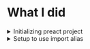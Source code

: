 # What I did

<details>

<summary>Initializing preact project</summary>

```
$ yarn create preact
yarn create v1.22.19
[1/4] 🔍  Resolving packages...
[2/4] 🚚  Fetching packages...
[3/4] 🔗  Linking dependencies...
[4/4] 🔨  Building fresh packages...
success Installed "create-preact@0.2.1" with binaries:
      - create-preact
[#####################################################################] 239/239
┌  Preact - Fast 3kB alternative to React with the same modern API
│
◇  Project directory:
│  preact-template
│
◇  Project Type:
│  Single Page Application (only client-side)
│
◇  Project language:
│  TypeScript
│
◇  Use router?
│  Yes
│
◇  Use ESLint?
│  Yes
│
◇  Set up project directory
│
◇  Installed project dependencies
│
◇  Getting Started ──────╮
│                        │
│  $ cd preact-template  │
│  $ yarn dev            │
│                        │
├────────────────────────╯
│
└  You're all set!

✨  Done in 40.15s.

```

</details>

<details>

<summary>Setup to use import alias</summary>

* Add `vite-tsconfig-paths` and use it on `vite.config.ts`
* Add config to `paths` on `tsconfig.json`
* Eliminate relative imports which goes through parent directories

</details>

